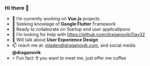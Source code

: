 ### Hi there 👋

- 🔭 I’m currently working on **Vue.js** projects
- 🌱 Seeking knowlage of **Google Flutter** Framework
- 👯 Ready to collaborate on Startup end user applicatipons 
- 🤔 I’m looking for help with https://github.com/draganovik/Day32
- 💬 Will talk about **User Experience Design**
- 📫 reach me at: mladen@draganovik.com, and social media **@draganovik**
- ⚡ Fun fact: If you want to meet me, just offer me coffee

